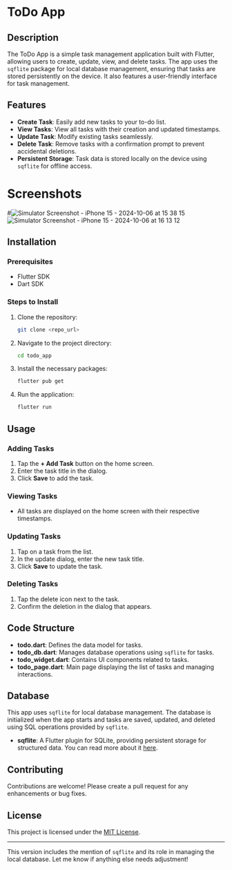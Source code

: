 # ToDo App

## Description

The ToDo App is a simple task management application built with Flutter, allowing users to create, update, view, and delete tasks. The app uses the `sqflite` package for local database management, ensuring that tasks are stored persistently on the device. It also features a user-friendly interface for task management.

## Features

- **Create Task**: Easily add new tasks to your to-do list.
- **View Tasks**: View all tasks with their creation and updated timestamps.
- **Update Task**: Modify existing tasks seamlessly.
- **Delete Task**: Remove tasks with a confirmation prompt to prevent accidental deletions.
- **Persistent Storage**: Task data is stored locally on the device using `sqflite` for offline access.

# Screenshots
#![Simulator Screenshot - iPhone 15 - 2024-10-06 at 15 38 15](https://github.com/user-attachments/assets/f44cff6d-85c7-402e-b014-7fd6e8eec4e8)
![Simulator Screenshot - iPhone 15 - 2024-10-06 at 16 13 12](https://github.com/user-attachments/assets/966309fe-afe6-400c-813e-d6f38d08638d)



## Installation

### Prerequisites

- Flutter SDK
- Dart SDK

### Steps to Install

1. Clone the repository:
   ```bash
   git clone <repo_url>
   ```

2. Navigate to the project directory:
   ```bash
   cd todo_app
   ```

3. Install the necessary packages:
   ```bash
   flutter pub get
   ```

4. Run the application:
   ```bash
   flutter run
   ```

## Usage

### Adding Tasks

1. Tap the **+ Add Task** button on the home screen.
2. Enter the task title in the dialog.
3. Click **Save** to add the task.

### Viewing Tasks

- All tasks are displayed on the home screen with their respective timestamps.

### Updating Tasks

1. Tap on a task from the list.
2. In the update dialog, enter the new task title.
3. Click **Save** to update the task.

### Deleting Tasks

1. Tap the delete icon next to the task.
2. Confirm the deletion in the dialog that appears.

## Code Structure

- **todo.dart**: Defines the data model for tasks.
- **todo_db.dart**: Manages database operations using `sqflite` for tasks.
- **todo_widget.dart**: Contains UI components related to tasks.
- **todo_page.dart**: Main page displaying the list of tasks and managing interactions.

## Database

This app uses `sqflite` for local database management. The database is initialized when the app starts and tasks are saved, updated, and deleted using SQL operations provided by `sqflite`.

- **sqflite**: A Flutter plugin for SQLite, providing persistent storage for structured data. You can read more about it [here](https://pub.dev/packages/sqflite).

## Contributing

Contributions are welcome! Please create a pull request for any enhancements or bug fixes.

## License

This project is licensed under the [MIT License](LICENSE).

---

This version includes the mention of `sqflite` and its role in managing the local database. Let me know if anything else needs adjustment!
